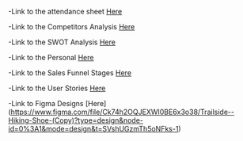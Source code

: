 -Link to the attendance sheet [Here](https://github.com/Armendo90/FinalGroupProject/blob/main/Attendance%20Schedule)


-Link to the Competitors Analysis [Here](https://github.com/Armendo90/FinalGroupProject/blob/main/ReadMe/COMPETITOR-ANALYSIS.md)


-Link to the SWOT Analysis [Here](https://github.com/Armendo90/FinalGroupProject/blob/main/ReadMe/SWOT-ANAlYSIS.md)


-Link to the Personal [Here](https://github.com/Armendo90/FinalGroupProject/blob/main/ReadMe/PERSONA.md)


-Link to the Sales Funnel Stages [Here](https://github.com/Armendo90/FinalGroupProject/blob/main/ReadMe/SALES-FUNNEL.md) 


-Link to the User Stories [Here](https://github.com/Armendo90/FinalGroupProject/blob/main/ReadMe/User-Stories.md)

-Link to Figma Designs [Here] (https://www.figma.com/file/Ck74h2OQJEXWI0BE6x3o38/Trailside--Hiking-Shoe-(Copy)?type=design&node-id=0%3A1&mode=design&t=SVshUGzmTh5oNFks-1)